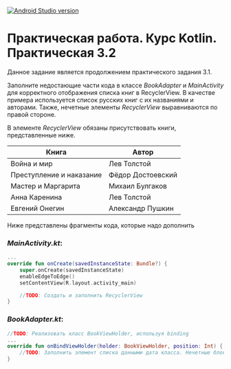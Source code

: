 [![Android Studio version](https://img.shields.io/endpoint?url=https%3A%2F%2Fsicampus.ru%2Fgitea%2Fcore%2Fdocs%2Fraw%2Fbranch%2Fmain%2Fandroid-studio-label.json)](https://sicampus.ru/gitea/core/docs/src/branch/main/how-upload-project.md)

# Практическая работа. Курс Kotlin. Практическая 3.2
Данное задание является продолжением практического задания 3.1.

Заполните недостающие части кода в классе *BookAdapter* и *MainActivity* для корректного отображения списка книг в RecyclerView. В качестве примера используется список русских книг с их названиями и авторами. Также, нечетные элементы *RecyclerView*  выравниваются по правой стороне.

В элементе *RecyclerView* обязаны присутствовать книги, представленные ниже.

| Книга                     | Автор                |
| ------------------------- | -------------------- |
| Война и мир               | Лев Толстой          |
| Преступление и наказание  | Фёдор Достоевский    |
| Мастер и Маргарита        | Михаил Булгаков      |
| Анна Каренина             | Лев Толстой          |
| Евгений Онегин            | Александр Пушкин     |

Ниже представлены фрагменты кода, которые надо дополнить

### *MainActivity.kt*:
```kotlin
...
override fun onCreate(savedInstanceState: Bundle?) {
    super.onCreate(savedInstanceState)
    enableEdgeToEdge()
    setContentView(R.layout.activity_main)

    //TODO: Создать и заполнить RecyclerView
}
```

### *BookAdapter.kt*:
```kotlin
//TODO: Реализовать класс BookViewHolder, используя binding
...
override fun onBindViewHolder(holder: BookViewHolder, position: Int) {
    //TODO: Заполнить элемент списка данными дата класса. Нечетные блоки информации должны быть прижаты вправо (использование параметра gravity)
}

```